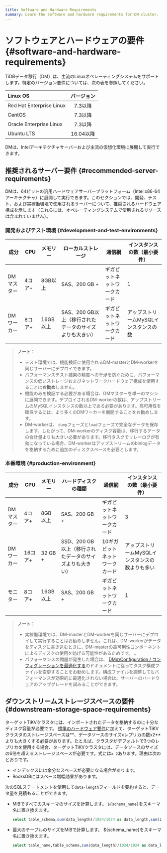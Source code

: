```yaml
---
title: Software and Hardware Requirements
summary: Learn the software and hardware requirements for DM cluster.
---
```


# ソフトウェアとハードウェアの要件 {#software-and-hardware-requirements}

TiDBデータ移行（DM）は、主流のLinuxオペレーティングシステムをサポートします。特定のバージョン要件については、次の表を参照してください。

| Linux OS                 |  バージョン  |
| :----------------------- | :-----: |
| Red Hat Enterprise Linux |  7.3以降  |
| CentOS                   |  7.3以降  |
| Oracle Enterprise Linux  |  7.3以降  |
| Ubuntu LTS               | 16.04以降 |

DMは、Intelアーキテクチャサーバーおよび主流の仮想化環境に展開して実行できます。

## 推奨されるサーバー要件 {#recommended-server-requirements}

DMは、64ビットの汎用ハードウェアサーバープラットフォーム（Intel x86-64アーキテクチャ）に展開して実行できます。このセクションでは、開発、テスト、および実稼働環境で使用されるサーバーについて、推奨されるハードウェア構成を示します（これらには、オペレーティングシステムで使用されるリソースは含まれていません）。

### 開発およびテスト環境 {#development-and-test-environments}

| 成分     | CPU  | メモリー   | ローカルストレージ                        | 通信網            | インスタンスの数（最小要件）        |
| ------ | ---- | ------ | -------------------------------- | -------------- | --------------------- |
| DMマスター | 4コア+ | 8GB以上  | SAS、200 GB +                     | ギガビットネットワークカード | 1                     |
| DMワーカー | 8コア+ | 16GB以上 | SAS、200 GB以上（移行されたデータのサイズよりも大きい） | ギガビットネットワークカード | アップストリームMySQLインスタンスの数 |

> **ノート：**
>
> -   テスト環境では、機能検証に使用されるDM-masterとDM-workerを同じサーバーにデプロイできます。
> -   パフォーマンステスト結果の精度への干渉を防ぐために、パフォーマンスの低いストレージおよびネットワークハードウェア構成を使用することは**お勧め**しません。
> -   機能のみを検証する必要がある場合は、DMマスターを単一のマシンに展開できます。デプロイされるDM-workerの数は、アップストリームのMySQLインスタンスの数以上である必要があります。高可用性を確保するには、より多くのDMワーカーを展開することをお勧めします。
> -   DM-workerは、 `dump`フェーズと`load`フェーズで完全なデータを保存します。したがって、DM-workerのディスク容量は、移行するデータの合計量よりも大きい必要があります。移行タスクでリレーログが有効になっている場合、DM-workerはアップストリームのbinlogデータを格納するために追加のディスクスペースを必要とします。

### 本番環境 {#production-environment}

| 成分     | CPU   | メモリー    | ハードディスクの種類                       | 通信網              | インスタンスの数（最小要件）             |
| ------ | ----- | ------- | -------------------------------- | ---------------- | -------------------------- |
| DMマスター | 4コア+  | 8GB以上   | SAS、200 GB +                     | ギガビットネットワークカード   | 3                          |
| DMワーカー | 16コア+ | 32 GB + | SSD、200 GB以上（移行されたデータのサイズよりも大きい） | 10ギガビットネットワークカード | アップストリームMySQLインスタンスの数よりも多い |
| モニター   | 8コア+  | 16GB以上  | SAS、200 GB +                     | ギガビットネットワークカード   | 1                          |

> **ノート：**
>
> -   実稼働環境では、DM-masterとDM-workerを同じサーバーにデプロイして実行することはお勧めしません。これは、DM-workerがデータをディスクに書き込むときに、DM-masterの高可用性コンポーネントによるディスクの使用を妨げる可能性があるためです。 。
> -   パフォーマンスの問題が発生した場合は、 [DMのConfiguration / コンフィグレーションを最適化する](/dm/dm-tune-configuration.md)のドキュメントに従ってタスク構成ファイルを変更することをお勧めします。構成ファイルを調整してもパフォーマンスが効果的に最適化されない場合は、サーバーのハードウェアのアップグレードを試みることができます。

## ダウンストリームストレージスペースの要件 {#downstream-storage-space-requirements}

ターゲットTiKVクラスタには、インポートされたデータを格納するのに十分なディスク容量が必要です。 [標準のハードウェア要件](/hardware-and-software-requirements.md)に加えて、ターゲットTiKVクラスタのストレージスペースは**、データソースのサイズxレプリカの数x2**よりも大きくする必要があります。たとえば、クラスタがデフォルトで3つのレプリカを使用する場合、ターゲットTiKVクラスタには、データソースのサイズの6倍を超えるストレージスペースが必要です。式には`x 2`あります。理由は次のとおりです。

-   インデックスには余分なスペースが必要になる場合があります。
-   RocksDBにはスペース増幅効果があります。

次のSQLステートメントを使用して`data-length`フィールドを要約すると、データ量を見積もることができます。

-   MiBですべてのスキーマのサイズを計算します。 `${schema_name}`をスキーマ名に置き換えます。

    
    ```sql
    select table_schema,sum(data_length)/1024/1024 as data_length,sum(index_length)/1024/1024 as index_length,sum(data_length+index_length)/1024/1024 as sum from information_schema.tables where table_schema = "${schema_name}" group by table_schema;
    ```

-   最大のテーブルのサイズをMiBで計算します。 ${schema_name}をスキーマ名に置き換えます。

    
    ```sql
    select table_name,table_schema,sum(data_length)/1024/1024 as data_length,sum(index_length)/1024/1024 as index_length,sum(data_length+index_length)/1024/1024 as sum from information_schema.tables where table_schema = "${schema_name}" group by table_name,table_schema order by sum  desc limit 5;
    ```
